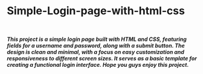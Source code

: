 <br> <br> <br> 


# Simple-Login-page-with-html-css

<br> 

***This project is a simple login page built with HTML and CSS, featuring fields for a username and password, along with a submit button. The design is clean and minimal, with a focus on easy customization and responsiveness to different screen sizes. It serves as a basic template for creating a functional login interface. Hope you guys enjoy this project.***

